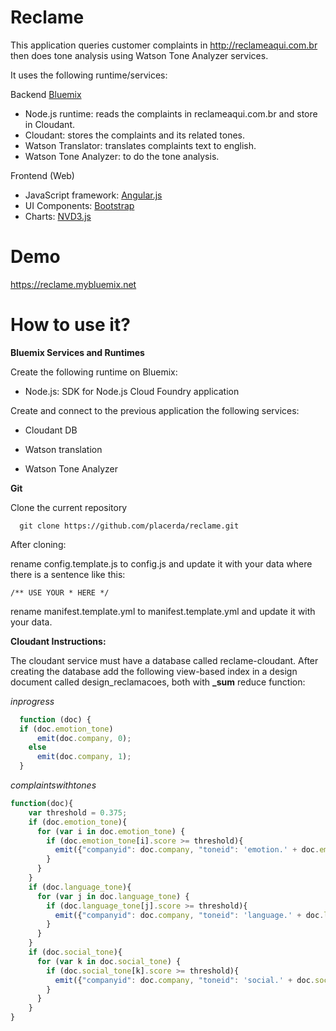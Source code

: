 # Reclame

This application queries customer complaints in http://reclameaqui.com.br then does tone analysis using Watson Tone Analyzer services.

It uses the following runtime/services:

Backend [Bluemix](http://www.mybluemix.net)

 - Node.js runtime: reads the complaints in reclameaqui.com.br and store in Cloudant.
 - Cloudant: stores the complaints and its related tones.
 - Watson Translator: translates complaints text to english.
 - Watson Tone Analyzer: to do the tone analysis.

Frontend (Web)
 - JavaScript framework: [Angular.js](https://docs.angularjs.org/guide/)
 - UI Components: [Bootstrap](http://angular-ui.github.io/bootstrap/)
 - Charts: [NVD3.js](http://krispo.github.io/angular-nvd3/#/)

 # Demo

 https://reclame.mybluemix.net

 # How to use it?

**Bluemix Services and Runtimes**

Create the following runtime on Bluemix:

* Node.js: SDK for Node.js Cloud Foundry application

Create and connect to the previous application the following services:

* Cloudant DB

* Watson translation

* Watson Tone Analyzer

**Git**

Clone the current repository

```
  git clone https://github.com/placerda/reclame.git
```

After cloning:

rename config.template.js to config.js and update it with your data where
there is a sentence like this:

```
/** USE YOUR * HERE */
```

rename manifest.template.yml to manifest.template.yml and update it with your data.

**Cloudant Instructions:**

The cloudant service must have a database called reclame-cloudant.
After creating the database add the following view-based index in a
design document called design_reclamacoes, both with **_sum** reduce function:

*inprogress*

```javascript
  function (doc) {
  if (doc.emotion_tone)
      emit(doc.company, 0);
    else
      emit(doc.company, 1);
  }
  ```

*complaintswithtones*

  ```javascript
  function(doc){
      var threshold = 0.375;
      if (doc.emotion_tone){
        for (var i in doc.emotion_tone) {
          if (doc.emotion_tone[i].score >= threshold){
            emit({"companyid": doc.company, "toneid": 'emotion.' + doc.emotion_tone[i].tone_id}, 1);
          }
        }
      }
      if (doc.language_tone){
        for (var j in doc.language_tone) {
          if (doc.language_tone[j].score >= threshold){
            emit({"companyid": doc.company, "toneid": 'language.' + doc.language_tone[j].tone_id}, 1);
          }
        }
      }
      if (doc.social_tone){
        for (var k in doc.social_tone) {
          if (doc.social_tone[k].score >= threshold){
            emit({"companyid": doc.company, "toneid": 'social.' + doc.social_tone[k].tone_id}, 1);
          }
        }
      }
  }
  ```
